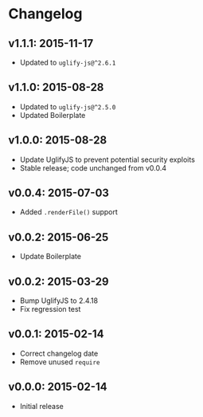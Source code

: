 # Changelog

## v1.1.1: 2015-11-17

- Updated to `uglify-js@^2.6.1`

## v1.1.0: 2015-08-28

- Updated to `uglify-js@^2.5.0`
- Updated Boilerplate

## v1.0.0: 2015-08-28

- Update UglifyJS to prevent potential security exploits
- Stable release; code unchanged from v0.0.4

## v0.0.4: 2015-07-03

- Added `.renderFile()` support

## v0.0.2: 2015-06-25

- Update Boilerplate

## v0.0.2: 2015-03-29

- Bump UglifyJS to 2.4.18
- Fix regression test

## v0.0.1: 2015-02-14

- Correct changelog date
- Remove unused `require`

## v0.0.0: 2015-02-14

- Initial release

